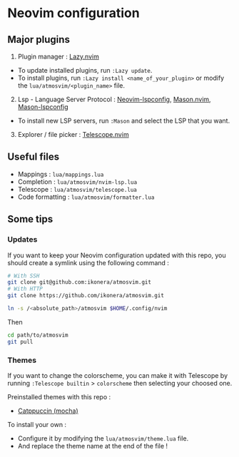 # Neovim configuration

## Major plugins

1. Plugin manager : [Lazy.nvim](https://github.com/folke/lazy.nvim.git)

- To update installed plugins, run `:Lazy update`.
- To install plugins, run `:Lazy install <name_of_your_plugin>` or modify the `lua/atmosvim/<plugin_name>` file.

2. Lsp - Language Server Protocol : [Neovim-lspconfig](), [Mason.nvim](https://github.com/williamboman/mason.nvim.git), [Mason-lspconfig](https://github.com/williamboman/mason-lspconfig.nvim.git)

- To install new LSP servers, run `:Mason` and select the LSP that you want.

3. Explorer / file picker : [Telescope.nvim](https://github.com/nvim-telescope/telescope.nvim.git)

## Useful files

- Mappings : `lua/mappings.lua`
- Completion : `lua/atmosvim/nvim-lsp.lua`
- Telescope : `lua/atmosvim/telescope.lua`
- Code formatting : `lua/atmosvim/formatter.lua`

## Some tips

### Updates

If you want to keep your Neovim configuration updated with this repo, you should create a symlink using the following command :

```bash
# With SSH
git clone git@github.com:ikonera/atmosvim.git
# With HTTP
git clone https://github.com/ikonera/atmosvim.git

ln -s /<absolute_path>/atmosvim $HOME/.config/nvim
```

Then

```bash
cd path/to/atmosvim
git pull
```

### Themes

If you want to change the colorscheme, you can make it with Telescope by running `:Telescope builtin` > `colorscheme` then selecting your choosed one.

Preinstalled themes with this repo :

- [Catppuccin (mocha)](https://github.com/catppuccin/catppuccin)

To install your own :

- Configure it by modifying the `lua/atmosvim/theme.lua` file.
- And replace the theme name at the end of the file !
